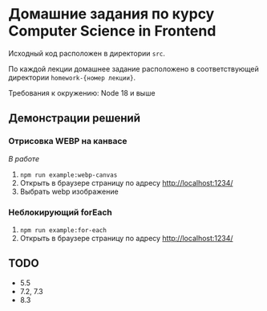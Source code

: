 # Домашние задания по курсу Computer Science in Frontend

Исходный код расположен в директории `src`. 

По каждой лекции домашнее задание расположено в соответствующей директории `homework-{номер лекции}`.

Требования к окружению: Node 18 и выше

## Демонстрации решений

### Отрисовка WEBP на канвасе

*В работе*

1. `npm run example:webp-canvas`
2. Открыть в браузере страницу по адресу [http://localhost:1234/](http://localhost:1234/)
3. Выбрать webp изображение


### Неблокирующий forEach

1. `npm run example:for-each`
2. Открыть в браузере страницу по адресу [http://localhost:1234/](http://localhost:1234/)


## TODO

- 5.5
- 7.2, 7.3
- 8.3